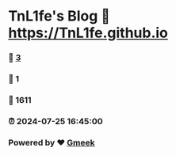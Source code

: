# TnL1fe's Blog :link: https://TnL1fe.github.io 
### :page_facing_up: [3](https://TnL1fe.github.io/tag.html) 
### :speech_balloon: 1 
### :hibiscus: 1611 
### :alarm_clock: 2024-07-25 16:45:00 
### Powered by :heart: [Gmeek](https://github.com/Meekdai/Gmeek)
